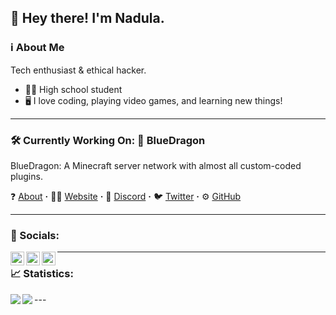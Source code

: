 ## 👋 Hey there! I'm Nadula. 
### ℹ About Me
Tech enthusiast & ethical hacker.

- 👨‍🎓 High school student
- 🖥 I love coding, playing video games, and learning new things!

---

### 🛠 Currently Working On: 🐲 BlueDragon
BlueDragon: A Minecraft server network with almost all custom-coded plugins.



❓ [About](https://bluedragonmc.com/p/about) **·**
👨‍💻 [Website](https://bluedragonmc.com) **·**
💬 [Discord](https://discord.gg/3gvSPdW) **·**
🐦 [Twitter](https://twitter.com/BDMCNetwork) **·**
⚙ [GitHub](https://github.com/BlueDragonMC)

---
### 🔌 Socials:
<a href="https://twitter.com/nadulag">
  <img align="left" width="22px" src="https://cdn.jsdelivr.net/npm/simple-icons@v3/icons/twitter.svg"/>
</a>
<a href="https://www.linkedin.com/in/nadula-gardiyehewa-0297591a1/">
  <img align="left" width="22px" src="https://cdn.jsdelivr.net/npm/simple-icons@v3/icons/linkedin.svg"/>
</a>
<a href="https://github.com/nadulag">
  <img align="left" width="22px" src="https://cdn.jsdelivr.net/npm/simple-icons@v3/icons/github.svg"/>
</a>

---

### 📈 Statistics:
<img align="left" src="https://github-readme-stats.vercel.app/api?username=nadulag&count_private=true&show_icons=true&hide=stars">
<img align="left" src="https://github-readme-stats.vercel.app/api/top-langs/?username=nadulag&layout=compact">
---
